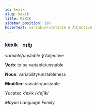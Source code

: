 ```yaml
---
id: këxik
slug: këxik
title: KËXİK
sidebar_position: 190
hoverText: variable/unstable § Adjective
---
```


### këxik&emsp;<span kind="abugida">ɔʇɋ̑ɟ</span>

*variable/unstable* **§** Adjective

**Verb**: to be variable/unstable

**Noun**: variability/unstableness

**Modifier**: variable/unstable

Yucatec kʼexik /kʼeʃik/

*Mayan Language Family*